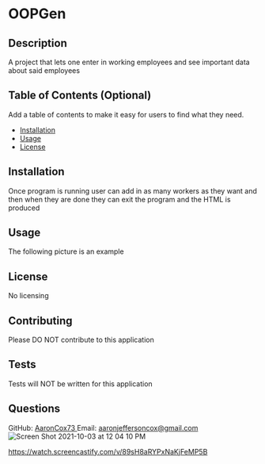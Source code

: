# OOPGen
  
 
  ## Description 
  
  A project that lets one enter in working employees and see important data about said employees
  
  ## Table of Contents (Optional)
  
  Add a table of contents to make it easy for users to find what they need.
  
  * [Installation](#installation)
  * [Usage](#usage)
  * [License](#license)
  
  
  ## Installation
  
Once program is running user can add in as many workers as they want and then when they are done they can exit the program and the HTML is produced
  
  ## Usage 
  
 The following picture is an example
 

  
  ## License
  
   No licensing 
  
  
   
 
  ## Contributing

  Please DO NOT contribute to this application
 
  ## Tests
  
  Tests will NOT be written for this application

  ## Questions 
  GitHub: <a href = 'https://github.com/AaronCox73'> AaronCox73 </a>
  Email: <a href = 'mailto:aaronjeffersoncox@gmail.com'> aaronjeffersoncox@gmail.com </a>
![Screen Shot 2021-10-03 at 12 04 10 PM](https://user-images.githubusercontent.com/87509934/135766271-6a8383cc-d399-48ea-91f4-0569287624ee.png)

https://watch.screencastify.com/v/89sH8aRYPxNaKjFeMP5B

